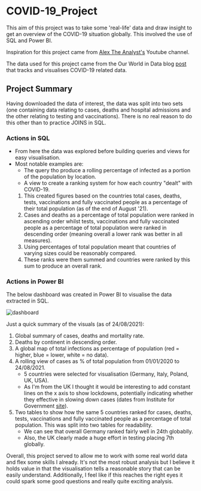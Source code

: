 # COVID-19_Project

This aim of this project was to take some 'real-life' data and draw insight to get an overview of the COVID-19 situation globally. This involved the use of SQL and Power BI.

Inspiration for this project came from [Alex The Analyst's](https://www.youtube.com/channel/UC7cs8q-gJRlGwj4A8OmCmXg) Youtube channel.

The data used for this project came from the Our World in Data blog [post](https://ourworldindata.org/covid-deaths) that tracks and visualises COVID-19 related data.

## Project Summary

Having downloaded the data of interest, the data was split into two sets (one containing data relating to cases, deaths and hospital admissions and the other relating to testing and vaccinations). There is no real reason to do this other than to practice JOINS in SQL.

### Actions in SQL

- From here the data was explored before building queries and views for easy visualisation.
- Most notable examples are:
  -  The query tho produce a rolling percentage of infected as a portion of the population by location.
  -  A view to create a ranking system for how each country "dealt" with COVID-19. 
    1. This created figures based on the countries total cases, deaths, tests, vaccinations and fully vaccinated people as a percentage of their total population (as of the end of August '21).
    2. Cases and deaths as a percentage of total population were ranked in ascending order whilst tests, vaccinations and fully vaccinated people as a percentage of total population were ranked in descending order (meaning overall a lower rank was better in all measures).
    3. Using percentages of total population meant that countries of varying sizes could be reasonably compared.
    4. These ranks were them summed and countries were ranked by this sum to produce an overall rank.

### Actions in Power BI

The below dashboard was created in Power BI to visualise the data extracted in SQL.

![dashboard](https://github.com/Dejean97/COVID_Project/blob/4e45a89472155ec6ba7acbd88a652a31880ca1ab/Dashboard%20Screenshot.png)

Just a quick summary of the visuals (as of 24/08/2021):
1. Global summary of cases, deaths and mortality rate.
2. Deaths by continent in descending order.
3. A global map of total infections as percentage of population (red = higher, blue = lower, white = no data).
4. A rolling view of cases as % of total population from 01/01/2020 to 24/08/2021.
   - 5 countries were selected for visualisation (Germany, Italy, Poland, UK, USA).
   - As I'm from the UK I thought it would be interesting to add constant lines on the x axis to show lockdowns, potentially indicating whether they effective in slowing down cases (dates from Institute for Government [site](https://www.instituteforgovernment.org.uk/charts/uk-government-coronavirus-lockdowns)).
5. Two tables to show how the same 5 countries ranked for cases, deaths, tests, vaccinations and fully vaccinated people as a percentage of total population. This was split into two tables for readability.
    - We can see that overall Germany ranked fairly well in 24th globablly.
    - Also, the UK clearly made a huge effort in testing placing 7th globally.

Overall, this project served to allow me to work with some real world data and flex some skills I already. It's not the most robust analysis but I believe it holds value in that the visualisation tells a reasonable story that can be easily understand. Additionally, I feel like if this reaches the right eyes it could spark some good questions and really quite exciting analysis.

